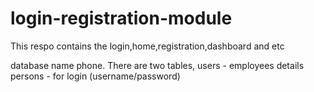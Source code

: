 # login-registration-module
This respo contains the login,home,registration,dashboard and etc


database name phone. There are two tables,
users  - employees details
persons - for login (username/password)
